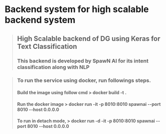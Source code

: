 # Backend system for high scalable backend system
> ## High Scalable backend of DG using Keras for Text Classification
> ### This backend is developed by SpawN AI for its intent classification along with NLP

> ### To run the service using docker, run followings steps.
> #### Build the image using follow cmd > docker build -t <tag name> .
> #### Run the docker image > docker run -it -p 8010:8010 spawnai --port 8010 --host 0.0.0.0
> #### To run in detach mode, > docker run -d -it -p 8010:8010 spawnai --port 8010 --host 0.0.0.0
